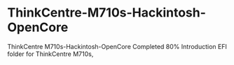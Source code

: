 # ThinkCentre-M710s-Hackintosh-OpenCore
ThinkCentre M710s-Hackintosh-OpenCore
Completed 80%
Introduction
EFI folder for ThinkCentre M710s,
